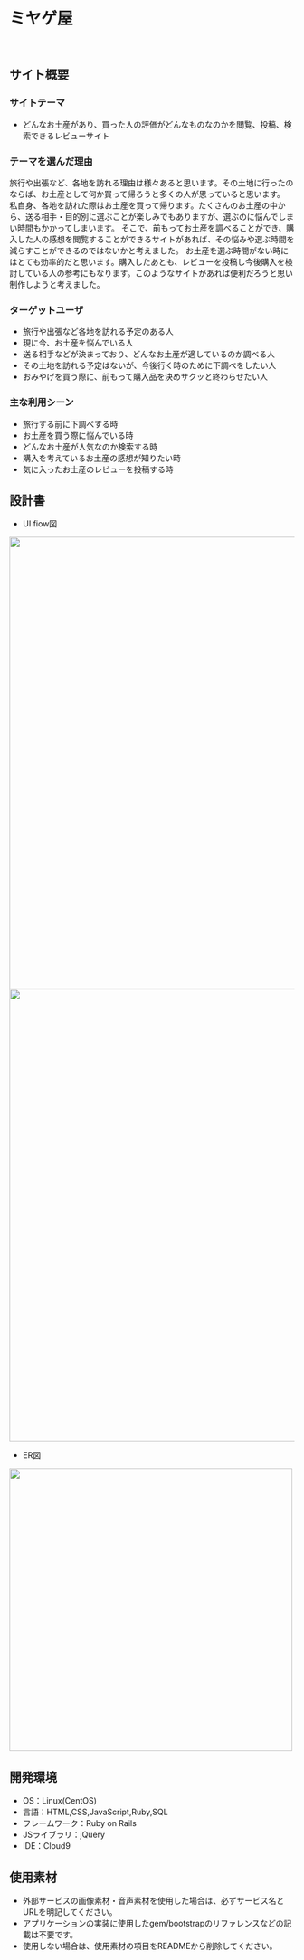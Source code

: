 # ミヤゲ屋
​
## サイト概要
### サイトテーマ
- どんなお土産があり、買った人の評価がどんなものなのかを閲覧、投稿、検索できるレビューサイト

### テーマを選んだ理由
  旅行や出張など、各地を訪れる理由は様々あると思います。その土地に行ったのならば、お土産として何か買って帰ろうと多くの人が思っていると思います。
    私自身、各地を訪れた際はお土産を買って帰ります。たくさんのお土産の中から、送る相手・目的別に選ぶことが楽しみでもありますが、選ぶのに悩んでしまい時間もかかってしまいます。
      そこで、前もってお土産を調べることができ、購入した人の感想を閲覧することができるサイトがあれば、その悩みや選ぶ時間を減らすことができるのではないかと考えました。
      お土産を選ぶ時間がない時にはとても効率的だと思います。購入したあとも、レビューを投稿し今後購入を検討している人の参考にもなります。このようなサイトがあれば便利だろうと思い制作しようと考えました。

### ターゲットユーザ
- 旅行や出張など各地を訪れる予定のある人
- 現に今、お土産を悩んでいる人
- 送る相手などが決まっており、どんなお土産が適しているのか調べる人
- その土地を訪れる予定はないが、今後行く時のために下調べをしたい人
- おみやげを買う際に、前もって購入品を決めサクッと終わらせたい人

### 主な利用シーン
- 旅行する前に下調べする時
- お土産を買う際に悩んでいる時
- どんなお土産が人気なのか検索する時
- 購入を考えているお土産の感想が知りたい時
- 気に入ったお土産のレビューを投稿する時

## 設計書
- UI fiow図
<img src = "https://github.com/Aarii08/MIYAGEYA/assets/140925809/38754d6d-3e9a-495d-94dd-dffbe1919388" width = "800">
<img src = "https://github.com/Aarii08/MIYAGEYA/assets/140925809/fb2dff2b-e7b9-4662-b405-e7f54d26b9c8" width = "800">

- ER図
<img src = "https://github.com/Aarii08/MIYAGEYA/assets/140925809/eb0a626d-8684-43de-8b27-1d33dac77385" width = "500">

## 開発環境
- OS：Linux(CentOS)
- 言語：HTML,CSS,JavaScript,Ruby,SQL
- フレームワーク：Ruby on Rails
- JSライブラリ：jQuery
- IDE：Cloud9

## 使用素材
- 外部サービスの画像素材・音声素材を使用した場合は、必ずサービス名とURLを明記してください。
- アプリケーションの実装に使用したgem/bootstrapのリファレンスなどの記載は不要です。
- 使用しない場合は、使用素材の項目をREADMEから削除してください。